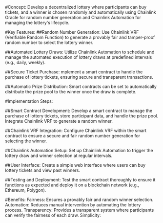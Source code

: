 #Concept:
Develop a decentralized lottery where participants can buy tickets, and a winner is chosen randomly and automatically using Chainlink Oracle for random number generation and Chainlink Automation for managing the lottery's lifecycle.

#Key Features:
##Random Number Generation:
Use Chainlink VRF (Verifiable Random Function) to generate a provably fair and tamper-proof random number to select the lottery winner.

##Automated Lottery Draws:
Utilize Chainlink Automation to schedule and manage the automated execution of lottery draws at predefined intervals (e.g., daily, weekly).

##Secure Ticket Purchase:
mplement a smart contract to handle the purchase of lottery tickets, ensuring secure and transparent transactions.

##Automatic Prize Distribution:
Smart contracts can be set to automatically distribute the prize pool to the winner once the draw is complete.



#Implementation Steps:

##Smart Contract Development:
Develop a smart contract to manage the purchase of lottery tickets, store participant data, and handle the prize pool.
Integrate Chainlink VRF to generate a random winner.

##Chainlink VRF Integration:
Configure Chainlink VRF within the smart contract to ensure a secure and fair random number generation for selecting the winner.

##Chainlink Automation Setup:
Set up Chainlink Automation to trigger the lottery draw and winner selection at regular intervals.

##User Interface:
Create a simple web interface where users can buy lottery tickets and view past winners.

##Testing and Deployment:
Test the smart contract thoroughly to ensure it functions as expected and deploy it on a blockchain network (e.g., Ethereum, Polygon).

#Benefits:
Fairness: Ensures a provably fair and random winner selection.
Automation: Reduces manual intervention by automating the lottery process.
Transparency: Provides a transparent system where participants can verify the fairness of each draw.
Simplicity:
